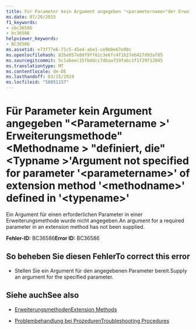 ```yaml
---
title: Für Parameter kein Argument angegeben "<parametername>"der Erweiterungsmethode"<methodname>"definiert "<typename>"
ms.date: 07/20/2015
f1_keywords:
- vbc36586
- bc36586
helpviewer_keywords:
- BC36586
ms.assetid: e73f77e6-71c5-45e4-abe1-ce9b0e67e08c
ms.openlocfilehash: 82be057e88f9ff61c3e6fc4f1b27eb427d93af05
ms.sourcegitcommit: 5c1abeec15fbddcc7dbaa729fabc1f1f29f12045
ms.translationtype: MT
ms.contentlocale: de-DE
ms.lasthandoff: 03/15/2019
ms.locfileid: "58051157"
---
```

# <a name="argument-not-specified-for-parameter-parametername-of-extension-method-methodname-defined-in-typename"></a><span data-ttu-id="bbd8e-102">Für Parameter kein Argument angegeben "\<Parametername >' Erweiterungsmethode"\<Methodname > "definiert, die"\<Typname >'</span><span class="sxs-lookup"><span data-stu-id="bbd8e-102">Argument not specified for parameter '\<parametername>' of extension method '\<methodname>' defined in '\<typename>'</span></span>
<span data-ttu-id="bbd8e-103">Ein Argument für einen erforderlichen Parameter in einer Erweiterungsmethode wurde nicht angegeben.</span><span class="sxs-lookup"><span data-stu-id="bbd8e-103">An argument for a required parameter in an extension method has not been supplied.</span></span>  
  
 <span data-ttu-id="bbd8e-104">**Fehler-ID:** BC36586</span><span class="sxs-lookup"><span data-stu-id="bbd8e-104">**Error ID:** BC36586</span></span>  
  
## <a name="to-correct-this-error"></a><span data-ttu-id="bbd8e-105">So beheben Sie diesen Fehler</span><span class="sxs-lookup"><span data-stu-id="bbd8e-105">To correct this error</span></span>  
  
-   <span data-ttu-id="bbd8e-106">Stellen Sie ein Argument für den angegebenen Parameter bereit.</span><span class="sxs-lookup"><span data-stu-id="bbd8e-106">Supply an argument for the specified parameter.</span></span>  
  
## <a name="see-also"></a><span data-ttu-id="bbd8e-107">Siehe auch</span><span class="sxs-lookup"><span data-stu-id="bbd8e-107">See also</span></span>

- [<span data-ttu-id="bbd8e-108">Erweiterungsmethoden</span><span class="sxs-lookup"><span data-stu-id="bbd8e-108">Extension Methods</span></span>](../../visual-basic/programming-guide/language-features/procedures/extension-methods.md)

- [<span data-ttu-id="bbd8e-109">Problembehandlung bei Prozeduren</span><span class="sxs-lookup"><span data-stu-id="bbd8e-109">Troubleshooting Procedures</span></span>](../../visual-basic/programming-guide/language-features/procedures/troubleshooting-procedures.md)
